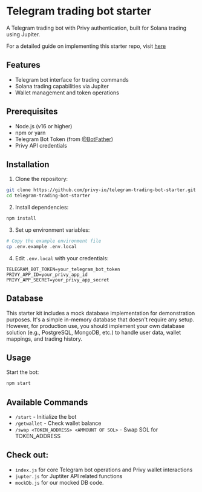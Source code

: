 # Telegram trading bot starter

A Telegram trading bot with Privy authentication, built for Solana trading using Jupiter. 

For a detailed guide on implementing this starter repo, visit [here](https://docs.privy.io/recipes/react/telegram-trading-guide)

## Features

- Telegram bot interface for trading commands
- Solana trading capabilities via Jupiter
- Wallet management and token operations

## Prerequisites

- Node.js (v16 or higher)
- npm or yarn
- Telegram Bot Token (from [@BotFather](https://t.me/BotFather))
- Privy API credentials

## Installation

1. Clone the repository:
```bash
git clone https://github.com/privy-io/telegram-trading-bot-starter.git
cd telegram-trading-bot-starter
```

2. Install dependencies:
```bash
npm install
```

3. Set up environment variables:
```bash
# Copy the example environment file
cp .env.example .env.local
```

4. Edit `.env.local` with your credentials:
```env
TELEGRAM_BOT_TOKEN=your_telegram_bot_token
PRIVY_APP_ID=your_privy_app_id
PRIVY_APP_SECRET=your_privy_app_secret
```

## Database

This starter kit includes a mock database implementation for demonstration purposes. It's a simple in-memory database that doesn't require any setup. However, for production use, you should implement your own database solution (e.g., PostgreSQL, MongoDB, etc.) to handle user data, wallet mappings, and trading history.

## Usage

Start the bot:
```bash
npm start
```

## Available Commands

- `/start` - Initialize the bot
- `/getwallet` - Check wallet balance
- `/swap <TOKEN_ADDRESS> <AMMOUNT OF SOL>` - Swap SOL for TOKEN_ADDRESS

## Check out:
- `index.js` for core Telegram bot operations and Privy wallet interactions
- `jupter.js` for Juptiter API related functions
- `mockDb.js` for our mocked DB code. 
